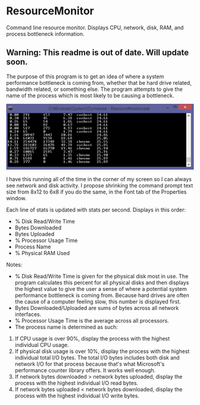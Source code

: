 # ResourceMonitor
Command line resource monitor. Displays CPU, network, disk, RAM, and process bottleneck information.

## Warning: This readme is out of date. Will update soon.

The purpose of this program is to get an idea of where a system performance bottleneck is coming from, whether that be hard drive related, bandwidth related, or something else. The program attempts to give the name of the process which is most likely to be causing a bottleneck. 

![No graphs to read, only numbers.](sample_output.png)

I have this running all of the time in the corner of my screen so I can always see network and disk activity. I propose shrinking the command prompt text size from 8x12 to 6x8 if you do the same, in the Font tab of the Properties window. 

Each line of stats is updated with stats per second. Displays in this order:

* % Disk Read/Write Time
* Bytes Downloaded
* Bytes Uploaded
* % Processor Usage Time
* Process Name
* % Physical RAM Used

Notes:

* % Disk Read/Write Time is given for the physical disk most in use. The program calculates this percent for all physical disks and then displays the highest value to give the user a sense of where a potential system performance bottleneck is coming from. Because hard drives are often the cause of a computer feeling slow, this number is displayed first. 
* Bytes Downloaded/Uploaded are sums of bytes across all network interfaces.
* % Processor Usage Time is the average across all processors.
* The process name is determined as such:

1. If CPU usage is over 90%, display the process with the highest individual CPU usage.
2. If physical disk usage is over 10%, display the process with the highest individual total I/O bytes. The total I/O bytes includes both disk and network I/O for that process because that's what Microsoft's performance counter library offers. It works well enough.
3. If network bytes downloaded > network bytes uploaded, display the process with the highest individual I/O read bytes. 
4. If network bytes uploaded < network bytes downloaded, display the process with the highest individual I/O write bytes. 
